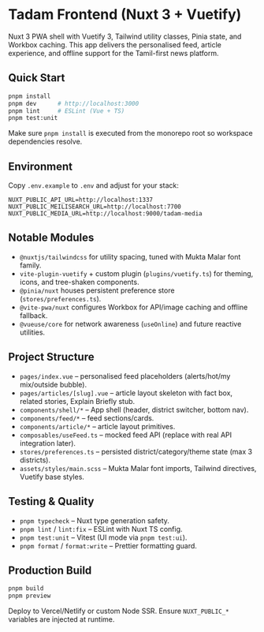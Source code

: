 # Tadam Frontend (Nuxt 3 + Vuetify)

Nuxt 3 PWA shell with Vuetify 3, Tailwind utility classes, Pinia state, and Workbox caching. This app delivers the personalised feed, article experience, and offline support for the Tamil-first news platform.

## Quick Start

```bash
pnpm install
pnpm dev      # http://localhost:3000
pnpm lint     # ESLint (Vue + TS)
pnpm test:unit
```

Make sure `pnpm install` is executed from the monorepo root so workspace dependencies resolve.

## Environment

Copy `.env.example` to `.env` and adjust for your stack:

```
NUXT_PUBLIC_API_URL=http://localhost:1337
NUXT_PUBLIC_MEILISEARCH_URL=http://localhost:7700
NUXT_PUBLIC_MEDIA_URL=http://localhost:9000/tadam-media
```

## Notable Modules

- `@nuxtjs/tailwindcss` for utility spacing, tuned with Mukta Malar font family.
- `vite-plugin-vuetify` + custom plugin (`plugins/vuetify.ts`) for theming, icons, and tree-shaken components.
- `@pinia/nuxt` houses persistent preference store (`stores/preferences.ts`).
- `@vite-pwa/nuxt` configures Workbox for API/image caching and offline fallback.
- `@vueuse/core` for network awareness (`useOnline`) and future reactive utilities.

## Project Structure

- `pages/index.vue` – personalised feed placeholders (alerts/hot/my mix/outside bubble).
- `pages/articles/[slug].vue` – article layout skeleton with fact box, related stories, Explain Briefly stub.
- `components/shell/*` – App shell (header, district switcher, bottom nav).
- `components/feed/*` – feed sections/cards.
- `components/article/*` – article layout primitives.
- `composables/useFeed.ts` – mocked feed API (replace with real API integration later).
- `stores/preferences.ts` – persisted district/category/theme state (max 3 districts).
- `assets/styles/main.scss` – Mukta Malar font imports, Tailwind directives, Vuetify base styles.

## Testing & Quality

- `pnpm typecheck` – Nuxt type generation safety.
- `pnpm lint` / `lint:fix` – ESLint with Nuxt TS config.
- `pnpm test:unit` – Vitest (UI mode via `pnpm test:ui`).
- `pnpm format` / `format:write` – Prettier formatting guard.

## Production Build

```bash
pnpm build
pnpm preview
```

Deploy to Vercel/Netlify or custom Node SSR. Ensure `NUXT_PUBLIC_*` variables are injected at runtime.
